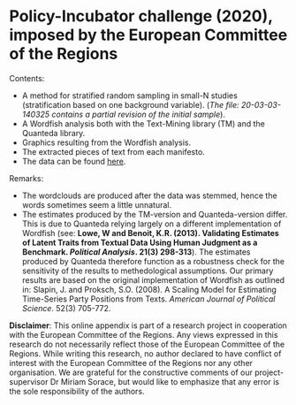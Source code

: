# Policy-Incubator challenge (2020), imposed by the European Committee of the Regions

Contents:
- A method for stratified random sampling in small-N studies (stratification based on one background variable).
(*The file: 20-03-03-140325 contains a partial revision of the initial sample*).
- A Wordfish analysis both with the Text-Mining library (TM) and the Quanteda library.
- Graphics resulting from the Wordfish analysis.
- The extracted pieces of text from each manifesto.
- The data can be found [here](https://github.com/Jacobs007/Data_Policy_Incubator_CoR_2020).

Remarks:
- The wordclouds are produced after the data was stemmed, hence the words sometimes seem a little unnatural. 
- The estimates produced by the TM-version and Quanteda-version differ. This is due to Quanteda relying largely on a different implementation of Wordfish (see: __Lowe, W and Benoit, K.R. (2013). Validating Estimates of Latent Traits from Textual Data Using Human Judgment as a Benchmark. *Political Analysis*. 21(3) 298-313__). The estimates produced by Quanteda therefore function as a robustness check for the sensitivity of the results to methedological assumptions. Our primary results are based on the original implementation of Wordfish as outlined in: Slapin, J. and Proksch, S.O. (2008). A Scaling Model for Estimating Time-Series Party Positions from Texts. *American Journal of Political Science*. 52(3) 705-772.

**Disclaimer**:
This online appendix is part of a research project in cooperation with the European Committee of the Regions. Any views expressed in this research do not necessarily reflect those of the European Committee of the Regions. While writing this research, no author declared to have conflict of interest with the European Committee of the Regions nor any other organisation. We are grateful for the constructive comments of our project-supervisor Dr Miriam Sorace, but would like to emphasize that any error is the sole responsibility of the authors.
